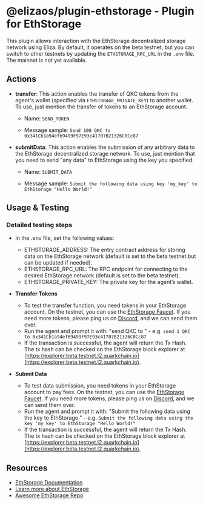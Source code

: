 # @elizaos/plugin-ethstorage - Plugin for EthStorage

This plugin allows interaction with the EthStorage decentralized storage network using Eliza. By default, it operates on the beta testnet, but you can switch to other testnets by updating the `ETHSTORAGE_RPC_URL` in the `.env` file. The mainnet is not yet available.

## Actions
- **transfer**: This action enables the transfer of QKC tokens from the agent's wallet (specified via `ETHSTORAGE_PRIVATE_KEY`) to another wallet. To use, just mention the transfer of tokens to an EthStorage account.

    - Name: `SEND_TOKEN`

    - Message sample: `Send 100 QKC to 0x341Cb1a94ef69499F97E93c41707B21326C0Cc87`

- **submitData**: This action enables the submission of any arbitrary data to the EthStorage decentralized storage network. To use, just mention that you need to send "any data" to EthStorage using the key you specified.

    - Name: `SUBMIT_DATA`

    - Message sample: `Submit the following data using key 'my_key' to EthStorage "Hello World!"`

## Usage & Testing

### Detailed testing steps
- In the .env file, set the following values:
    - ETHSTORAGE_ADDRESS: The entry contract address for storing data on the EthStorage network (default is set to the beta testnet but can be updated if needed).
    - ETHSTORAGE_RPC_URL: The RPC endpoint for connecting to the desired EthStorage network (default is set to the beta testnet).
    - ETHSTORAGE_PRIVATE_KEY: The private key for the agent’s wallet.
- **Transfer Tokens**
    - To test the transfer function, you need tokens in your EthStorage account. On the testnet, you can use the [EthStorage Faucet](https://qkc-l2-faucet.eth.sep.w3link.io/). If you need more tokens, please ping us on [Discord](https://discord.com/invite/xhCwaMp7ps), and we can send them over.
    - Run the agent and prompt it with: "send <AMOUNT> QKC to <any other EthStorage account>" - e.g. `send 1 QKC to 0x341Cb1a94ef69499F97E93c41707B21326C0Cc87`
    - If the transaction is successful, the agent will return the Tx Hash.
      The tx hash can be checked on the EthStorage block explorer at [https://explorer.beta.testnet.l2.quarkchain.io](https://explorer.beta.testnet.l2.quarkchain.io).

- **Submit Data**
    - To test data submission, you need tokens in your EthStorage account to pay fees. On the testnet, you can use the [EthStorage Faucet](https://qkc-l2-faucet.eth.sep.w3link.io/). If you need more tokens, please ping us on [Discord](https://discord.com/invite/xhCwaMp7ps), and we can send them over.
    - Run the agent and prompt it with: "Submit the following data using the key <KEY> to EthStorage <DATA>" - e.g. `Submit the following data using the key 'my_key' to EthStorage "Hello World!"`
    - If the transaction is successful, the agent will return the Tx Hash. The tx hash can be checked on the EthStorage block explorer at [https://explorer.beta.testnet.l2.quarkchain.io](https://explorer.beta.testnet.l2.quarkchain.io).

## Resources
- [EthStorage Documentation](https://docs.ethstorage.io/)
- [Learn more about EthStorage](https://ethstorage.io/)
- [Awesome EthStorage Repo](https://github.com/ethstorage/)
